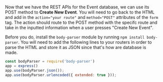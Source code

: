 <!--title={Create New Event POST}-->



Now that we have the REST APIs for the Event database, we can use its POST method to **Create New Event**. You will need to go back to the HTML and add in the `action="your route"` and `method="POST"` attributes of the `form` tag. The action should route to the POST method with the specifc route and take in the inputted information when a user presses "Create New Event".

Before you do, install the `body-parser` module by running `npm install body-parser`. You will need to add the following lines to your routers in order to parse the HTML and store it as JSON since that's how are database is made.

```javascript
const bodyParser = require('body-parser')
app = express()
app.use(bodyParser.json());
app.use(bodyParser.urlencoded({ extended: true }));
```

